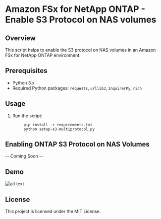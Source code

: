 # Amazon FSx for NetApp ONTAP - Enable S3 Protocol on NAS volumes

## Overview

This script helps to enable the S3 protocol on NAS volumes in an Amazon FSx for NetApp ONTAP environment.

## Prerequisites

- Python 3.x
- Required Python packages: `requests`, `urllib3`, `InquirerPy`, `rich`

## Usage

1. Run the script:

   ```shell
        pip install -r requirements.txt
        python setup-s3-multiprotocol.py
   ```

## Enabling ONTAP S3 Protocol on NAS Volumes

-- Coming Soon --

## Demo

![alt text](resources/ONTAP-S3-Automation.gif, "Demo")

## License

This project is licensed under the MIT License.
